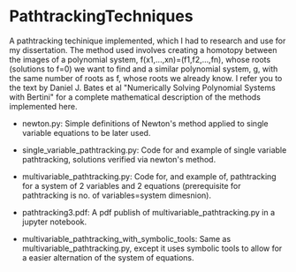 # PathtrackingTechniques
A pathtracking techinique implemented, which I had to research and use for my dissertation. The method used involves creating a homotopy between the images of a polynomial system, f(x1,...,xn)=(f1,f2,...,fn), whose roots (solutions to f=0) we want to find and a similar polynomial system, g, with the same number of roots as f, whose roots we already know. I refer you to the text by Daniel J. Bates et al "Numerically Solving Polynomial Systems with Bertini" for a complete mathematical description of the methods implemented here.

- newton.py: Simple definitions of Newton's method applied to single variable equations to be later used.

- single_variable_pathtracking.py: Code for and example of single variable pathtracking, solutions verified via newton's method.

- multivariable_pathtracking.py: Code for, and example of, pathtracking for a system of 2 variables and 2 equations (prerequisite for pathtracking is no. of variables=system dimesnion).

- pathtracking3.pdf: A pdf publish of multivariable_pathtracking.py in a jupyter notebook.

- multivariable_pathtracking_with_symbolic_tools: Same as multivariable_pathtracking.py, except it uses symbolic tools to allow for a easier alternation of the system of equations.
